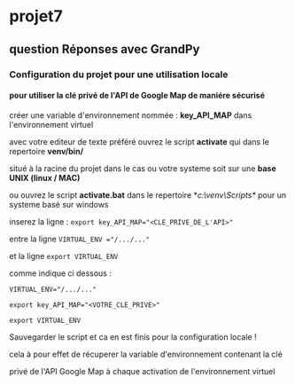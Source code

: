 # projet7
question Réponses avec GrandPy
------------------------------

### Configuration du projet pour une utilisation locale
#### pour utiliser la clé privé de l'API de Google Map de maniére sécurisé

créer une variable d'environnement  nommée : **key_API_MAP** dans l'environnement virtuel

avec votre editeur de texte préféré ouvrez le script **activate** qui dans le repertoire  **venv/bin/**

situé à la racine du projet dans le cas ou votre systeme soit sur une **base UNIX (linux / MAC)**

ou ouvrez le script **activate.bat** dans le repertoire **c:\venv\Scripts\** pour un systeme basé sur windows

inserez la ligne : `export key_API_MAP="<CLE_PRIVE_DE_L'API>"`

entre la ligne `VIRTUAL_ENV ="/.../..."`

et la ligne `export VIRTUAL_ENV`

comme indique ci dessous :

`VIRTUAL_ENV="/.../..."`

`export key_API_MAP="<VOTRE_CLE_PRIVE>"`

`export VIRTUAL_ENV`

Sauvegarder le script et ca en est finis pour la configuration locale !

cela à pour effet de récuperer la variable d'environnement contenant la clé

privé de l'API Google Map à chaque activation de l'environnement virtuel



